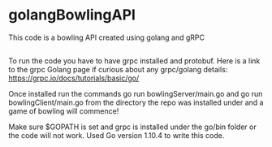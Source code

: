 # golangBowlingAPI
This code is a bowling API created using golang and gRPC
## 
To run the code you have to have grpc installed and protobuf. Here is a link to the grpc Golang page if curious about any grpc/golang details: https://grpc.io/docs/tutorials/basic/go/

Once installed run the commands
go run bowlingServer/main.go and go run bowlingClient/main.go
from the directory the repo was installed under and a game of bowling will commence!

Make sure $GOPATH is set and grpc is installed under the go/bin folder or the code will not work.
Used Go version 1.10.4 to write this code. 
